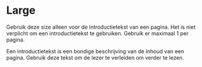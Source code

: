 # Large

Gebruik deze size alleen voor de introductietekst van een pagina. Het is niet verplicht om een introductietekst te gebruiken. Gebruik er maximaal 1 per pagina.

Een introductietekst is een bondige beschrijving van de inhoud van een pagina. Gebruik deze tekst om de lezer te verleiden om verder te lezen.
